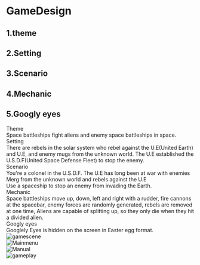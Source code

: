 GameDesign
==========
## 1.theme  
## 2.Setting  
## 3.Scenario  
## 4.Mechanic  
## 5.Googly eyes
Theme  
Space battleships fight aliens and enemy space battleships in space.  
Setting  
There are rebels in the solar system who rebel against the U.E(United Earth) and U.E, and enemy mugs from the unknown world. The U.E established the U.S.D.F(United Space Defense Fleet) to stop the enemy.  
Scenario  
You're a colonel in the U.S.D.F. The U.E has long been at war with enemies Merg from the unknown world and rebels against the U.E  
Use a spaceship to stop an enemy from invading the Earth.  
Mechanic  
Space battleships move up, down, left and right with a rudder, fire cannons at the spacebar, enemy forces are randomly generated, rebels are removed at one time, Aliens are capable of splitting up, so they only die when they hit a divided alien.  
Googly eyes  
Googlely Eyes is hidden on the screen in Easter egg format.  
![gamescene](https://user-images.githubusercontent.com/65111797/86890564-75636900-c138-11ea-803b-64ba944e8c5e.PNG)    
![Mainmenu](https://user-images.githubusercontent.com/65111797/86891075-3386f280-c139-11ea-8bb8-c3a374c877e6.PNG)  
![Manual](https://user-images.githubusercontent.com/65111797/86891079-34b81f80-c139-11ea-8e2e-57b12e840e1c.PNG)  
![gameplay](https://user-images.githubusercontent.com/65111797/86891081-35e94c80-c139-11ea-9900-39f8b561e195.PNG)  
